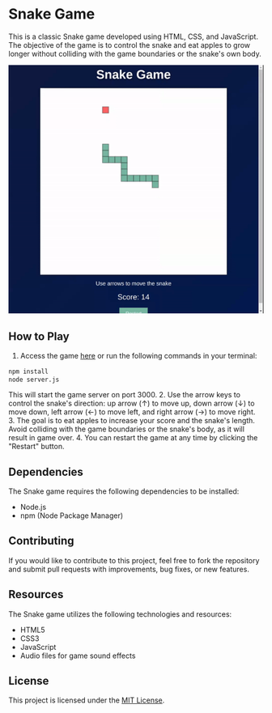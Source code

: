 # Snake Game

This is a classic Snake game developed using HTML, CSS, and JavaScript. The objective of the game is to control the snake and eat apples to grow longer without colliding with the game boundaries or the snake's own body.

![Snake Game banner](/banner.gif)

## How to Play

1. Access the game [here](link-to-the-game) or run the following commands in your terminal:

```
npm install
node server.js
```

This will start the game server on port 3000. 2. Use the arrow keys to control the snake's direction: up arrow (↑) to move up, down arrow (↓) to move down, left arrow (←) to move left, and right arrow (→) to move right. 3. The goal is to eat apples to increase your score and the snake's length. Avoid colliding with the game boundaries or the snake's body, as it will result in game over. 4. You can restart the game at any time by clicking the "Restart" button.

## Dependencies

The Snake game requires the following dependencies to be installed:

- Node.js
- npm (Node Package Manager)

## Contributing

If you would like to contribute to this project, feel free to fork the repository and submit pull requests with improvements, bug fixes, or new features.

## Resources

The Snake game utilizes the following technologies and resources:

- HTML5
- CSS3
- JavaScript
- Audio files for game sound effects

## License

This project is licensed under the [MIT License](LICENSE).
